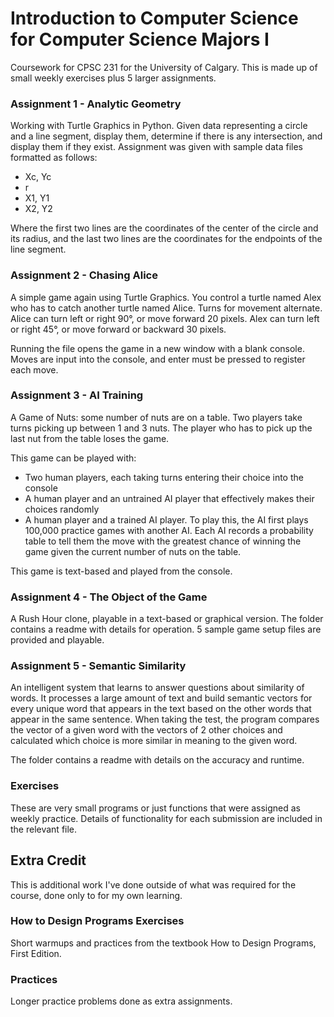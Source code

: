 
# Introduction to Computer Science for Computer Science Majors I

Coursework for CPSC 231 for the University of Calgary. This is made up of small weekly exercises plus 5 larger assignments.

### Assignment 1 - Analytic Geometry

Working with Turtle Graphics in Python. Given data representing a circle and a line segment, display them, determine if there is any intersection, and display them if they exist. Assignment was given with sample data files formatted as follows:
 - Xc, Yc
 - r
 - X1, Y1
 - X2, Y2

Where the first two lines are the coordinates of the center of the circle and its radius, and the last two lines are the coordinates for the endpoints of the line segment.

### Assignment 2 - Chasing Alice

A simple game again using Turtle Graphics. You control a turtle named Alex who has to catch another turtle named Alice. Turns for movement alternate. Alice can turn left or right 90°, or move forward 20 pixels. Alex can turn left or right 45°, or move forward or backward 30 pixels.

Running the file opens the game in a new window with a blank console. Moves are input into the console, and enter must be pressed to register each move.

### Assignment 3 - AI Training

A Game of Nuts: some number of nuts are on a table. Two players take turns picking up between 1 and 3 nuts. The player who has to pick up the last nut from the table loses the game.

This game can be played with:
* Two human players, each taking turns entering their choice into the console
* A human player and an untrained AI player that effectively makes their choices randomly
* A human player and a trained AI player. To play this, the AI first plays 100,000 practice games with another AI. Each AI records a probability table to tell them the move with the greatest chance of winning the game given the current number of nuts on the table.

This game is text-based and played from the console.

### Assignment 4 - The Object of the Game

A Rush Hour clone, playable in a text-based or graphical version. The folder contains a readme with details for operation. 5 sample game setup files are provided and playable.

### Assignment 5 - Semantic Similarity

An intelligent system that learns to answer questions about similarity of words. It processes a large amount of text and build semantic vectors for every unique word that appears in the text based on the other words that appear in the same sentence. When taking the test, the program compares the vector of a given word with the vectors of 2 other choices and calculated which choice is more similar in meaning to the given word. 

The folder contains a readme with details on the accuracy and runtime.

### Exercises

These are very small programs or just functions that were assigned as weekly practice. Details of functionality for each submission are included in the relevant file.

## Extra Credit

This is additional work I've done outside of what was required for the course, done only to for my own learning.

### How to Design Programs Exercises

Short warmups and practices from the textbook How to Design Programs, First Edition.

### Practices

Longer practice problems done as extra assignments.
